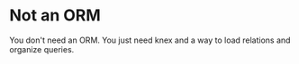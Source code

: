 # Not an ORM

You don't need an ORM. You just need knex and a way to load relations and organize queries.
